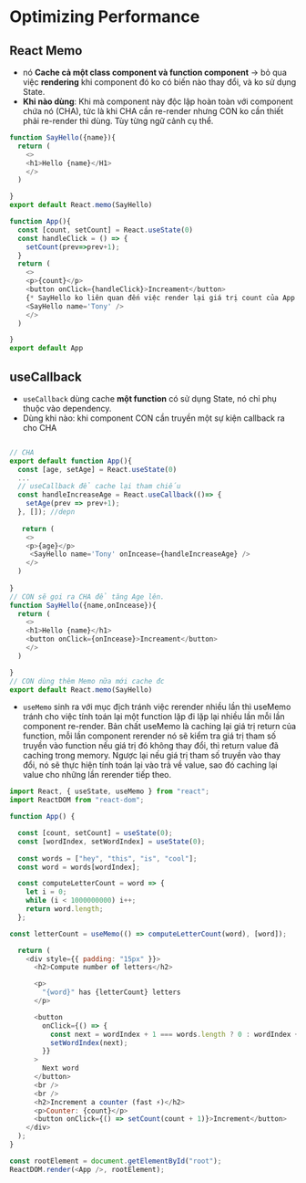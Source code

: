 # Optimizing Performance

## React Memo
- nó **Cache cả một class component và function component** -> bỏ qua việc **rendering** khi component đó ko có biến nào thay đổi, và ko sử dụng State.
- **Khi nào dùng**: Khi mà component này độc lập hoàn toàn với component chứa nó (CHA), tức là khi CHA cần re-render nhưng CON ko cần thiết phải re-render thì dùng. Tùy từng ngữ cảnh cụ thể.
```js
function SayHello({name}){
  return (
    <>
    <h1>Hello {name}</H1>
    </>
  )

}
export default React.memo(SayHello)

function App(){
  const [count, setCount] = React.useState(0)
  const handleClick = () => {
    setCount(prev=>prev+1);
  }
  return (
    <>
    <p>{count}</p>
    <button onClick={handleClick}>Increament</button>
    {* SayHello ko liên quan đến việc render lại giá trị count của App *}
    <SayHello name='Tony' />
    </>
  )

}
export default App
```
## useCallback
- `useCallback` dùng cache **một function** có sử dụng State, nó chỉ phụ thuộc vào dependency.
- Dùng khi nào: khi component CON cần truyền một sự kiện callback ra cho CHA

```js

// CHA 
export default function App(){
  const [age, setAge] = React.useState(0)
  ...
  // useCallback để cache lại tham chiếu
  const handleIncreaseAge = React.useCallback(()=> {
    setAge(prev => prev+1);
  }, []); //depn
  
   return (
    <>
    <p>{age}</p>
     <SayHello name='Tony' onIncease={handleIncreaseAge} />
    </>
  )
  
}
// CON sẽ gọi ra CHA để tăng Age lên.
function SayHello({name,onIncease}){
  return (
    <>
    <h1>Hello {name}</h1>
    <button onClick={onIncease}>Increament</button>
    </>
  )

}
// CON dùng thêm Memo nữa mới cache đc
export default React.memo(SayHello)

```
- `useMemo` sinh ra với mục địch tránh việc rerender nhiều lần thì useMemo tránh cho việc tính toán lại một function lặp đi lặp lại nhiều lần mỗi lần component re-render. Bản chất useMemo là caching lại giá trị return của function, mỗi lần component rerender nó sẽ kiểm tra giá trị tham số truyền vào function nếu giá trị đó không thay đổi, thì return value đã caching trong memory. Ngược lại nếu giá trị tham số truyền vào thay đổi, nó sẽ thực hiện tính toán lại vào trả về value, sao đó caching lại value cho những lần rerender tiếp theo.

```js
import React, { useState, useMemo } from "react";
import ReactDOM from "react-dom";

function App() {

  const [count, setCount] = useState(0);
  const [wordIndex, setWordIndex] = useState(0);
  
  const words = ["hey", "this", "is", "cool"];
  const word = words[wordIndex];

  const computeLetterCount = word => {
    let i = 0;
    while (i < 1000000000) i++;
    return word.length;
  };

const letterCount = useMemo(() => computeLetterCount(word), [word]);

  return (
    <div style={{ padding: "15px" }}>
      <h2>Compute number of letters</h2>

      <p>
        "{word}" has {letterCount} letters
      </p>

      <button
        onClick={() => {
          const next = wordIndex + 1 === words.length ? 0 : wordIndex + 1;
          setWordIndex(next);
        }}
      >
        Next word
      </button>
      <br />
      <br />
      <h2>Increment a counter (fast ⚡️)</h2>
      <p>Counter: {count}</p>
      <button onClick={() => setCount(count + 1)}>Increment</button>
    </div>
  );
}

const rootElement = document.getElementById("root");
ReactDOM.render(<App />, rootElement);


```


